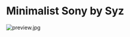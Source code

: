 # Minimalist Sony by Syz
![preview.jpg](https://github.com/xy2iii/vitashell-themes/blob/master/themes/Minimalist_Sony-Syz/preview.jpg)
